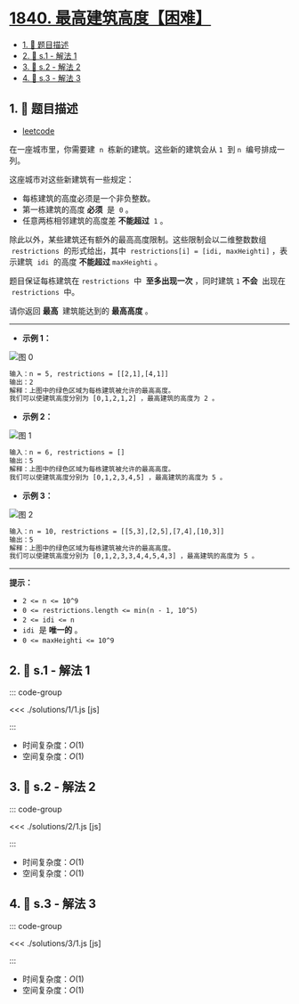 # [1840. 最高建筑高度【困难】](https://github.com/tnotesjs/TNotes.leetcode/tree/main/notes/1840.%20%E6%9C%80%E9%AB%98%E5%BB%BA%E7%AD%91%E9%AB%98%E5%BA%A6%E3%80%90%E5%9B%B0%E9%9A%BE%E3%80%91)

<!-- region:toc -->

- [1. 📝 题目描述](#1--题目描述)
- [2. 🎯 s.1 - 解法 1](#2--s1---解法-1)
- [3. 🎯 s.2 - 解法 2](#3--s2---解法-2)
- [4. 🎯 s.3 - 解法 3](#4--s3---解法-3)

<!-- endregion:toc -->

## 1. 📝 题目描述

- [leetcode](https://leetcode.cn/problems/maximum-building-height/)

在一座城市里，你需要建  `n`  栋新的建筑。这些新的建筑会从 `1`  到 `n`  编号排成一列。

这座城市对这些新建筑有一些规定：

- 每栋建筑的高度必须是一个非负整数。
- 第一栋建筑的高度 **必须**  是  `0` 。
- 任意两栋相邻建筑的高度差 **不能超过**  `1` 。

除此以外，某些建筑还有额外的最高高度限制。这些限制会以二维整数数组  `restrictions`  的形式给出，其中  `restrictions[i] = [idi, maxHeighti]` ，表示建筑  `idi`  的高度 **不能超过** `maxHeighti` 。

题目保证每栋建筑在 `restrictions`  中  **至多出现一次** ，同时建筑 `1` **不会**  出现在  `restrictions`  中。

请你返回 **最高**  建筑能达到的 **最高高度** 。

---

- **示例 1：**

![图 0](https://cdn.jsdelivr.net/gh/tnotesjs/imgs@main/2025-09-25-12-33-13.png)

```txt
输入：n = 5, restrictions = [[2,1],[4,1]]
输出：2
解释：上图中的绿色区域为每栋建筑被允许的最高高度。
我们可以使建筑高度分别为 [0,1,2,1,2] ，最高建筑的高度为 2 。
```

- **示例 2：**

![图 1](https://cdn.jsdelivr.net/gh/tnotesjs/imgs@main/2025-09-25-12-33-18.png)

```txt
输入：n = 6, restrictions = []
输出：5
解释：上图中的绿色区域为每栋建筑被允许的最高高度。
我们可以使建筑高度分别为 [0,1,2,3,4,5] ，最高建筑的高度为 5 。
```

- **示例 3：**

![图 2](https://cdn.jsdelivr.net/gh/tnotesjs/imgs@main/2025-09-25-12-33-23.png)

```txt
输入：n = 10, restrictions = [[5,3],[2,5],[7,4],[10,3]]
输出：5
解释：上图中的绿色区域为每栋建筑被允许的最高高度。
我们可以使建筑高度分别为 [0,1,2,3,3,4,4,5,4,3] ，最高建筑的高度为 5 。
```

---

**提示：**

- `2 <= n <= 10^9`
- `0 <= restrictions.length <= min(n - 1, 10^5)`
- `2 <= idi <= n`
- `idi`  是 **唯一的** 。
- `0 <= maxHeighti <= 10^9`

## 2. 🎯 s.1 - 解法 1

::: code-group

<<< ./solutions/1/1.js [js]

:::

- 时间复杂度：$O(1)$
- 空间复杂度：$O(1)$

## 3. 🎯 s.2 - 解法 2

::: code-group

<<< ./solutions/2/1.js [js]

:::

- 时间复杂度：$O(1)$
- 空间复杂度：$O(1)$

## 4. 🎯 s.3 - 解法 3

::: code-group

<<< ./solutions/3/1.js [js]

:::

- 时间复杂度：$O(1)$
- 空间复杂度：$O(1)$

